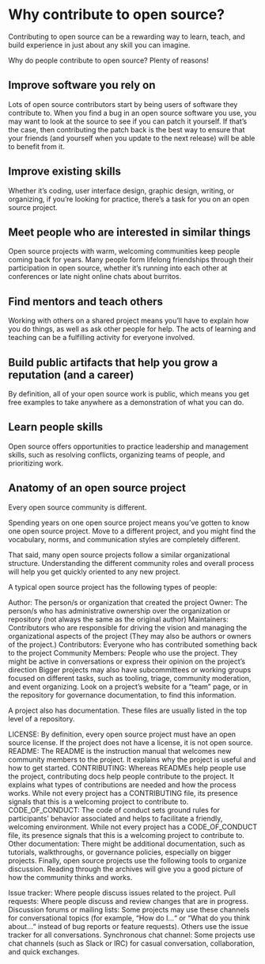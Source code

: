 # Why contribute to open source?

Contributing to open source can be a rewarding way to learn, teach, and build experience in just about any skill you can imagine.

Why do people contribute to open source? Plenty of reasons!

## Improve software you rely on
Lots of open source contributors start by being users of software they contribute to. When you find a bug in an open source software you use, you may want to look at the source to see if you can patch it yourself. If that’s the case, then contributing the patch back is the best way to ensure that your friends (and yourself when you update to the next release) will be able to benefit from it.


## Improve existing skills
Whether it’s coding, user interface design, graphic design, writing, or organizing, if you’re looking for practice, there’s a task for you on an open source project.

## Meet people who are interested in similar things
Open source projects with warm, welcoming communities keep people coming back for years. Many people form lifelong friendships through their participation in open source, whether it’s running into each other at conferences or late night online chats about burritos.

## Find mentors and teach others
Working with others on a shared project means you’ll have to explain how you do things, as well as ask other people for help. The acts of learning and teaching can be a fulfilling activity for everyone involved.

## Build public artifacts that help you grow a reputation (and a career)
By definition, all of your open source work is public, which means you get free examples to take anywhere as a demonstration of what you can do.

## Learn people skills
Open source offers opportunities to practice leadership and management skills, such as resolving conflicts, organizing teams of people, and prioritizing work.


## Anatomy of an open source project
Every open source community is different.

Spending years on one open source project means you’ve gotten to know one open source project. Move to a different project, and you might find the vocabulary, norms, and communication styles are completely different.

That said, many open source projects follow a similar organizational structure. Understanding the different community roles and overall process will help you get quickly oriented to any new project.

A typical open source project has the following types of people:

Author: The person/s or organization that created the project
Owner: The person/s who has administrative ownership over the organization or repository (not always the same as the original author)
Maintainers: Contributors who are responsible for driving the vision and managing the organizational aspects of the project (They may also be authors or owners of the project.)
Contributors: Everyone who has contributed something back to the project
Community Members: People who use the project. They might be active in conversations or express their opinion on the project’s direction
Bigger projects may also have subcommittees or working groups focused on different tasks, such as tooling, triage, community moderation, and event organizing. Look on a project’s website for a “team” page, or in the repository for governance documentation, to find this information.

A project also has documentation. These files are usually listed in the top level of a repository.

LICENSE: By definition, every open source project must have an open source license. If the project does not have a license, it is not open source.
README: The README is the instruction manual that welcomes new community members to the project. It explains why the project is useful and how to get started.
CONTRIBUTING: Whereas READMEs help people use the project, contributing docs help people contribute to the project. It explains what types of contributions are needed and how the process works. While not every project has a CONTRIBUTING file, its presence signals that this is a welcoming project to contribute to.
CODE_OF_CONDUCT: The code of conduct sets ground rules for participants’ behavior associated and helps to facilitate a friendly, welcoming environment. While not every project has a CODE_OF_CONDUCT file, its presence signals that this is a welcoming project to contribute to.
Other documentation: There might be additional documentation, such as tutorials, walkthroughs, or governance policies, especially on bigger projects.
Finally, open source projects use the following tools to organize discussion. Reading through the archives will give you a good picture of how the community thinks and works.

Issue tracker: Where people discuss issues related to the project.
Pull requests: Where people discuss and review changes that are in progress.
Discussion forums or mailing lists: Some projects may use these channels for conversational topics (for example, “How do I…“ or “What do you think about…“ instead of bug reports or feature requests). Others use the issue tracker for all conversations.
Synchronous chat channel: Some projects use chat channels (such as Slack or IRC) for casual conversation, collaboration, and quick exchanges.
